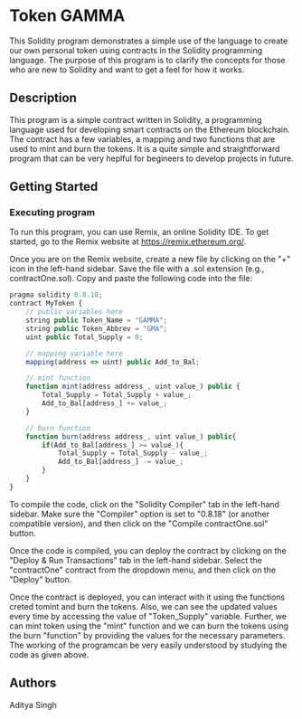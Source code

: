 # Token GAMMA

This Solidity program demonstrates a simple use of the language to create our own personal token using contracts in the Solidity programming language. The purpose of this program is to clarify the concepts for those who are new to Solidity and want to get a feel for how it works.

## Description

This program is a simple contract written in Solidity, a programming language used for developing smart contracts on the Ethereum blockchain. The contract has a few variables, a mapping and two functions that are used to mint and burn the tokens. It is a quite simple and straightforward program that can be very heplful for begineers to develop projects in future.

## Getting Started

### Executing program

To run this program, you can use Remix, an online Solidity IDE. To get started, go to the Remix website at https://remix.ethereum.org/.

Once you are on the Remix website, create a new file by clicking on the "+" icon in the left-hand sidebar. Save the file with a .sol extension (e.g., contractOne.sol). Copy and paste the following code into the file:

```javascript
pragma solidity 0.8.18;
contract MyToken {
    // public variables here
    string public Token_Name = "GAMMA";
    string public Token_Abbrev = "GMA";
    uint public Total_Supply = 0;

    // mapping variable here
    mapping(address => uint) public Add_to_Bal;

    // mint function
    function mint(address address_, uint value_) public {
        Total_Supply = Total_Supply + value_;
        Add_to_Bal[address_] += value_;
    }

    // burn function
    function burn(address address_, uint value_) public{
        if(Add_to_Bal[address_] >= value_){
            Total_Supply = Total_Supply - value_;
            Add_to_Bal[address_] -= value_;
        }
    }
}
```

To compile the code, click on the "Solidity Compiler" tab in the left-hand sidebar. Make sure the "Compiler" option is set to "0.8.18" (or another compatible version), and then click on the "Compile contractOne.sol" button.

Once the code is compiled, you can deploy the contract by clicking on the "Deploy & Run Transactions" tab in the left-hand sidebar. Select the "contractOne" contract from the dropdown menu, and then click on the "Deploy" button.

Once the contract is deployed, you can interact with it using the functions creted tomint and burn the tokens. Also, we can see the updated values every time by accessing the value of "Token_Supply" variable. Further, we can mint token using the "mint" function and we can burn the tokens using the burn "function" by providing the values for the necessary parameters. The working of the programcan be very easily understood by studying the code as given above.

## Authors

Aditya Singh
